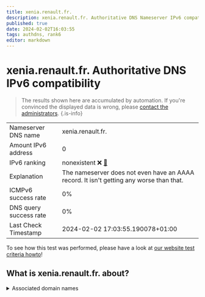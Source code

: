 ```yaml
---
title: xenia.renault.fr.
description: xenia.renault.fr. Authoritative DNS Nameserver IPv6 compatibility
published: true
date: 2024-02-02T16:03:55
tags: authdns, rank6
editor: markdown
---
```


# xenia.renault.fr. Authoritative DNS IPv6 compatibility

> The results shown here are accumulated by automation. If you're convinced the displayed data is wrong, please [contact the administrators](/howto/chat). 
{.is-info}




|   |   |
| - | - |
| Nameserver DNS name | xenia.renault.fr.
| Amount IPv6 address | 0
| IPv6 ranking | nonexistent :x: [🔗](/howto/ranking) |
| Explanation | The nameserver does not even have an AAAA record. It isn't getting any worse than that. |
| ICMPv6 success rate | 0%|
| DNS query success rate | 0% |
| Last Check Timestamp | 2024-02-02 17:03:55.190078+01:00 |

To see how this test was performed, please have a look at [our website test criteria howto](/howto/testcriteria/authdns)!


## What is xenia.renault.fr. about?






<details>
<summary>Associated domain names</summary>

renault.fr

www.renaultgroup.com

</details>
